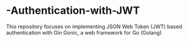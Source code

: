 # -Authentication-with-JWT
This repository focuses on implementing JSON Web Token (JWT) based authentication with Gin Gonic, a web framework for Go (Golang)
